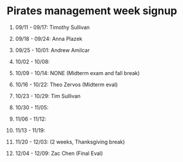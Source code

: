 # Pirates management week signup

01. 09/11 - 09/17: Timothy Sullivan

02. 09/18 - 09/24: Anna Plazek

03. 09/25 - 10/01: Andrew Amilcar

04. 10/02 - 10/08:

05. 10/09 - 10/14: NONE (Midterm exam and fall break)

06. 10/16 - 10/22: Theo Zervos (Midterm eval)

07. 10/23 - 10/29: Tim Sullivan

08. 10/30 - 11/05: 

09. 11/06 - 11/12:

10. 11/13 - 11/19: 

11. 11/20 - 12/03: (2 weeks, Thanksgiving break)

12. 12/04 - 12/09: Zac Chen (Final Eval)
